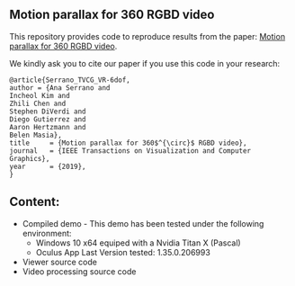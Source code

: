## Motion parallax for 360 RGBD video

This repository provides code to reproduce results from the paper: [Motion parallax for 360 RGBD video](https://ana-serrano.github.io/projects/VR-6dof.html).

We kindly ask you to cite our paper if you use this code in your research: 

```
@article{Serrano_TVCG_VR-6dof,
author = {Ana Serrano and
Incheol Kim and
Zhili Chen and
Stephen DiVerdi and
Diego Gutierrez and			  
Aaron Hertzmann and
Belen Masia},
title     = {Motion parallax for 360$^{\circ}$ RGBD video},
journal   = {IEEE Transactions on Visualization and Computer Graphics},
year      = {2019},
}
```

## Content:

- Compiled demo - This demo has been tested under the following environment:
	- Windows 10 x64 equiped with a Nvidia Titan X (Pascal)
	- Oculus App Last Version tested: 1.35.0.206993
- Viewer source code
- Video processing source code 